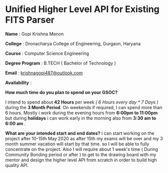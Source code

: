 
# Unified Higher Level API for Existing FITS Parser

**Name** : Gopi Krishna Menon

**College** : Dronacharya College of Engineering, Gurgaon, Haryana

**Course** : Computer Science Engineering

**Degree Program** : B.TECH ( Bachelor of Technology )

**Email** : krishnagopi487@outlook.com

**Availability** : 

**How much time do you plan to spend on your GSOC?**

 I intend to spend about **42 Hours** per week *( 6 Hours every day * 7 Days )*  during the **3 Month Period**.  On weekends if required, I can spend more than 6 hours.  Mostly i work during the evening hours from  **6:00pm to 11:00pm** but during **holidays** i can work early in the morning also from **3:30 am to 6:00 am** .

**What are your intended start and end dates?**
I can start working on the project after 10-15th May 2020 as after 15th my exams will be over and my 3 month  summer vacation will start by that time. so I will be able to fully concentrate on the project. Also I will require about 1 week's time ( During Community Bonding period or after ) to get to the drawing board with my mentor and design the higher level API from scratch in order to build high quality API. 
<!--stackedit_data:
eyJoaXN0b3J5IjpbMTQ5NjAyNzM0MSwzNTM1MDQzMjMsLTE2MD
QyMTczNzksNTY2NzI5MTkxLDczOTY0MjU2OCw2MTc1NTE3MjAs
LTE2MzQ3NjEyNTVdfQ==
-->